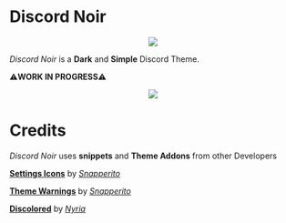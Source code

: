 #  **Discord Noir**

<p align="center">
  <img src="https://raw.githubusercontent.com/4n4hits/DiscordNoir/main/unknow5n.png" />
</p>

*Discord Noir* is a **Dark** and **Simple** Discord Theme.

⚠️**WORK IN PROGRESS**⚠️

<p align="center">
  <img src="https://raw.githubusercontent.com/4n4hits/DiscordNoir/main/banner.png" />
</p>

# **Credits**

*Discord Noir* uses **snippets** and **Theme Addons** from other Developers

[**Settings Icons**](https://github.com/snappercord/Settings-Icons) by [*Snapperito*](https://github.com/snapperito)

[**Theme Warnings**](https://github.com/Snippets-For-Discord/theme-warnings) by [*Snapperito*](https://github.com/Snapperito)

[**Discolored**](https://github.com/NY4I/discolored) by [*Nyria*](https://github.com/NYRI4)
